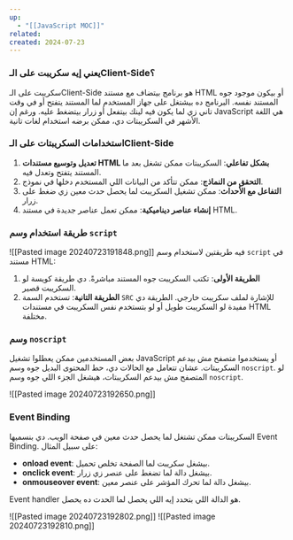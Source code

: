 ```yaml
---
up:
  - "[[JavaScript MOC]]"
related: 
created: 2024-07-23
---
```


### يعني إيه سكريبت على الـClient-Side؟

سكريبت على الـClient-Side هو برنامج بيتضاف مع مستند HTML أو بيكون موجود جوه المستند نفسه. 
البرنامج ده بيشتغل على جهاز المستخدم لما المستند يتفتح أو في وقت تاني زي لما يكون فيه لينك بيتفعل أو زرار بيتضغط عليه. 
ورغم إن JavaScript هي اللغة الأشهر في السكريبتات دي، ممكن برضه استخدام لغات تانية.

### استخدامات السكريبتات على الـClient-Side

1. **تعديل وتوسيع مستندات HTML بشكل تفاعلي**: السكريبتات ممكن تشغل بعد ما المستند يتفتح وتعدل فيه.
2. **التحقق من النماذج**: ممكن تتأكد من البيانات اللي المستخدم دخلها في نموذج.
3. **التفاعل مع الأحداث**: ممكن تشغيل السكريبت لما يحصل حدث معين زي ضغط على زرار.
4. **إنشاء عناصر ديناميكية**: ممكن تعمل عناصر جديدة في مستند HTML.

### طريقة استخدام وسم `script`

![[Pasted image 20240723191848.png]]
فيه طريقتين لاستخدام وسم `script` في مستند HTML:

1. **الطريقة الأولى**: تكتب السكريبت جوه المستند مباشرةً. دي طريقة كويسة لو السكريبت قصير.
2. **الطريقة التانية**: تستخدم السمة `SRC` للإشارة لملف سكريبت خارجي. الطريقة دي مفيدة لو السكريبت طويل أو لو بتستخدم نفس السكريبت في مستندات HTML مختلفة.

### وسم `noscript`

بعض المستخدمين ممكن يعطلوا تشغيل JavaScript أو يستخدموا متصفح مش بيدعم السكريبتات. 
عشان تتعامل مع الحالات دي، حط المحتوى البديل جوه وسم `noscript`. 
لو المتصفح مش بيدعم السكريبتات، هيشغل الجزء اللي جوه وسم `noscript`.

![[Pasted image 20240723192650.png]]
### Event Binding

السكريبتات ممكن تشتغل لما يحصل حدث معين في صفحة الويب. 
دي بنسميها Event Binding. على سبيل المثال:

- **onload event**: بيشغل سكريبت لما الصفحة تخلص تحميل.
- **onclick event**: بيشغل دالة لما تضغط على عنصر زي زرار.
- **onmouseover event**: بيشغل دالة لما تحرك المؤشر على عنصر معين.

Event handler هو الدالة اللي بتحدد إيه اللي يحصل لما الحدث ده يحصل.

![[Pasted image 20240723192802.png]]
![[Pasted image 20240723192810.png]]